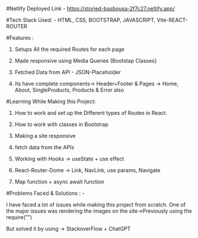 #Netlify Deployed Link - https://storied-basbousa-2f7c27.netlify.app/



#Tech Stack Used: - HTML, CSS, BOOTSTRAP, JAVASCRIPT, Vite-REACT-ROUTER



#Features :

1. Setups All the required Routes for each page

2. Made responsive using Media Queries {Bootstap Classes}

3. Fetched Data from API - JSON-Placeholder

4. Its have complete components-> Header+Footer & Pages -> Home, About, SingleProducts, Products & Error also





#Learning While Making this Project: 

1. How to work and set up the Different types of Routes in React.

2. How to work with classes in Bootstrap

3. Making a site responsive

4. fetch data from the APIs

5. Working with Hooks -> useState + use effect

6. React-Router-Dome -> Link, NavLink, use params, Navigate

7. Map function + async await function



#Problems Faced & Solutions : -

I have faced a lot of issues while making this project from scratch. One of the major issues was rendering the images on the site->Previously using the require("")

But solved it by using -> StackoverFlow + ChatGPT